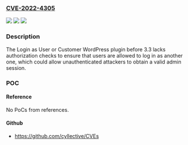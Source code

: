 ### [CVE-2022-4305](https://cve.mitre.org/cgi-bin/cvename.cgi?name=CVE-2022-4305)
![](https://img.shields.io/static/v1?label=Product&message=Login%20as%20User%20or%20Customer&color=blue)
![](https://img.shields.io/static/v1?label=Version&message=%3D%200%20&color=brighgreen)
![](https://img.shields.io/static/v1?label=Vulnerability&message=CWE-269%20Improper%20Privilege%20Management&color=brighgreen)

### Description

The Login as User or Customer WordPress plugin before 3.3 lacks authorization checks to ensure that users are allowed to log in as another one, which could allow unauthenticated attackers to obtain a valid admin session.

### POC

#### Reference
No PoCs from references.

#### Github
- https://github.com/cyllective/CVEs

